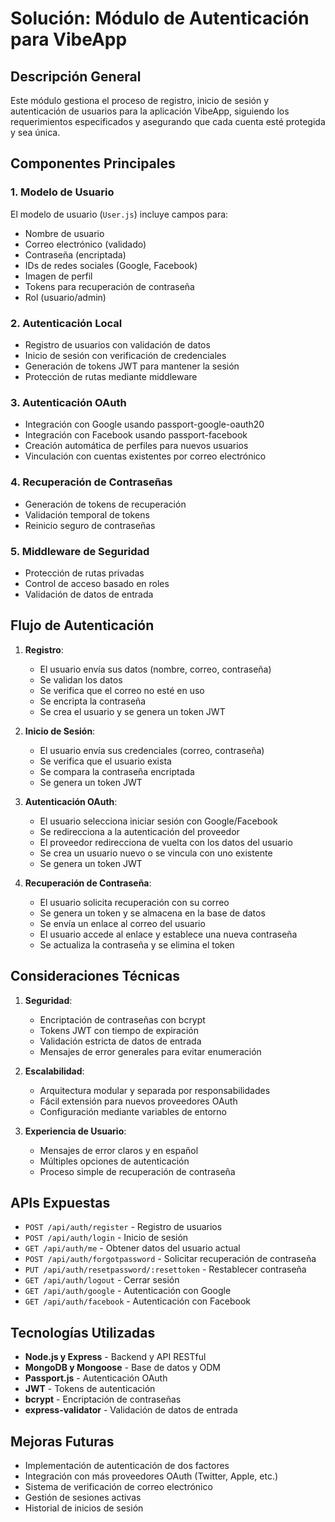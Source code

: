 # Solución: Módulo de Autenticación para VibeApp

## Descripción General

Este módulo gestiona el proceso de registro, inicio de sesión y autenticación de usuarios para la aplicación VibeApp, siguiendo los requerimientos especificados y asegurando que cada cuenta esté protegida y sea única.

## Componentes Principales

### 1. Modelo de Usuario

El modelo de usuario (`User.js`) incluye campos para:
- Nombre de usuario
- Correo electrónico (validado)
- Contraseña (encriptada)
- IDs de redes sociales (Google, Facebook)
- Imagen de perfil
- Tokens para recuperación de contraseña
- Rol (usuario/admin)

### 2. Autenticación Local

- Registro de usuarios con validación de datos
- Inicio de sesión con verificación de credenciales
- Generación de tokens JWT para mantener la sesión
- Protección de rutas mediante middleware

### 3. Autenticación OAuth

- Integración con Google usando passport-google-oauth20
- Integración con Facebook usando passport-facebook
- Creación automática de perfiles para nuevos usuarios
- Vinculación con cuentas existentes por correo electrónico

### 4. Recuperación de Contraseñas

- Generación de tokens de recuperación
- Validación temporal de tokens
- Reinicio seguro de contraseñas

### 5. Middleware de Seguridad

- Protección de rutas privadas
- Control de acceso basado en roles
- Validación de datos de entrada

## Flujo de Autenticación

1. **Registro**:
   - El usuario envía sus datos (nombre, correo, contraseña)
   - Se validan los datos
   - Se verifica que el correo no esté en uso
   - Se encripta la contraseña
   - Se crea el usuario y se genera un token JWT

2. **Inicio de Sesión**:
   - El usuario envía sus credenciales (correo, contraseña)
   - Se verifica que el usuario exista
   - Se compara la contraseña encriptada
   - Se genera un token JWT

3. **Autenticación OAuth**:
   - El usuario selecciona iniciar sesión con Google/Facebook
   - Se redirecciona a la autenticación del proveedor
   - El proveedor redirecciona de vuelta con los datos del usuario
   - Se crea un usuario nuevo o se vincula con uno existente
   - Se genera un token JWT

4. **Recuperación de Contraseña**:
   - El usuario solicita recuperación con su correo
   - Se genera un token y se almacena en la base de datos
   - Se envía un enlace al correo del usuario
   - El usuario accede al enlace y establece una nueva contraseña
   - Se actualiza la contraseña y se elimina el token

## Consideraciones Técnicas

1. **Seguridad**:
   - Encriptación de contraseñas con bcrypt
   - Tokens JWT con tiempo de expiración
   - Validación estricta de datos de entrada
   - Mensajes de error generales para evitar enumeración

2. **Escalabilidad**:
   - Arquitectura modular y separada por responsabilidades
   - Fácil extensión para nuevos proveedores OAuth
   - Configuración mediante variables de entorno

3. **Experiencia de Usuario**:
   - Mensajes de error claros y en español
   - Múltiples opciones de autenticación
   - Proceso simple de recuperación de contraseña

## APIs Expuestas

- `POST /api/auth/register` - Registro de usuarios
- `POST /api/auth/login` - Inicio de sesión
- `GET /api/auth/me` - Obtener datos del usuario actual
- `POST /api/auth/forgotpassword` - Solicitar recuperación de contraseña
- `PUT /api/auth/resetpassword/:resettoken` - Restablecer contraseña
- `GET /api/auth/logout` - Cerrar sesión
- `GET /api/auth/google` - Autenticación con Google
- `GET /api/auth/facebook` - Autenticación con Facebook

## Tecnologías Utilizadas

- **Node.js y Express** - Backend y API RESTful
- **MongoDB y Mongoose** - Base de datos y ODM
- **Passport.js** - Autenticación OAuth
- **JWT** - Tokens de autenticación
- **bcrypt** - Encriptación de contraseñas
- **express-validator** - Validación de datos de entrada

## Mejoras Futuras

- Implementación de autenticación de dos factores
- Integración con más proveedores OAuth (Twitter, Apple, etc.)
- Sistema de verificación de correo electrónico
- Gestión de sesiones activas
- Historial de inicios de sesión
